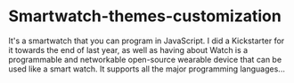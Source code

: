 # Smartwatch-themes-customization
It's a smartwatch that you can program in JavaScript. I did a Kickstarter for it towards the end of last year, as well as having about Watch is a
programmable and networkable open-source wearable device that can be used like 
a smart watch. It supports all the major programming languages...
